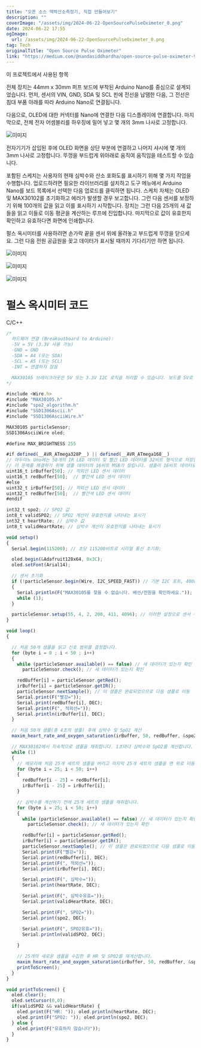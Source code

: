 ```yaml
---
title: "오픈 소스 맥박산소측정기, 직접 만들어보기"
description: ""
coverImage: "/assets/img/2024-06-22-OpenSourcePulseOximeter_0.png"
date: 2024-06-22 17:55
ogImage: 
  url: /assets/img/2024-06-22-OpenSourcePulseOximeter_0.png
tag: Tech
originalTitle: "Open Source Pulse Oximeter"
link: "https://medium.com/@nandasiddhardha/open-source-pulse-oximeter-90c0e3b89628"
---
```



이 프로젝트에서 사용된 항목

전체 장치는 44mm x 30mm 퍼프 보드에 부착된 Arduino Nano를 중심으로 설계되었습니다. 먼저, 센서의 VIN, GND, SDA 및 SCL 핀에 전선을 납땜한 다음, 그 전선은 침대 부품 아래를 따라 Arduino Nano로 연결됩니다.

<div class="content-ad"></div>

다음으로, OLED에 대한 커넥터를 Nano에 연결한 다음 디스플레이에 연결합니다. 마지막으로, 전체 전자 어셈블리를 하우징에 밀어 넣고 몇 개의 3mm 나사로 고정합니다.

![이미지](/assets/img/2024-06-22-OpenSourcePulseOximeter_2.png)

전자기기가 삽입된 후에 OLED 화면을 상단 부분에 연결하고 나머지 샤시에 몇 개의 3mm 나사로 고정합니다. 뚜껑을 부드럽게 위아래로 움직여 움직임을 테스트할 수 있습니다.

포함된 스케치는 사용자의 현재 심박수와 산소 포화도를 표시하기 위해 몇 가지 작업을 수행합니다. 업로드하려면 필요한 라이브러리를 설치하고 도구 메뉴에서 Arduino Nano를 보드 목록에서 선택한 다음 업로드를 클릭하면 됩니다. 스케치 자체는 OLED 및 MAX30102를 초기화하고 에러가 발생할 경우 보고합니다. 그런 다음 센서를 보정하기 위해 100개의 값을 읽고 이를 표시하기 시작합니다. 장치는 그런 다음 25개의 새 값들을 읽고 이들로 이동 평균을 계산하는 루프에 진입합니다. 마지막으로 값이 유효한지 확인하고 유효하다면 화면에 인쇄합니다.

<div class="content-ad"></div>

펄스 옥시미터를 사용하려면 손가락 끝을 센서 위에 올려놓고 부드럽게 뚜껑을 닫으세요. 그런 다음 전원 공급원을 꽂고 데이터가 표시될 때까지 기다리기만 하면 됩니다.

![이미지](/assets/img/2024-06-22-OpenSourcePulseOximeter_3.png)

![이미지](/assets/img/2024-06-22-OpenSourcePulseOximeter_4.png)

![이미지](/assets/img/2024-06-22-OpenSourcePulseOximeter_5.png)

<div class="content-ad"></div>

# 펄스 옥시미터 코드

C/C++

```js
/*
  하드웨어 연결 (Breakoutboard to Arduino):
  -5V = 5V (3.3V 사용 가능)
  -GND = GND
  -SDA = A4 (또는 SDA)
  -SCL = A5 (또는 SCL)
  -INT = 연결하지 않음

  MAX30105 브레이크아웃은 5V 또는 3.3V I2C 로직을 처리할 수 있습니다. 보드를 5V로 전원 공급하는 것을 권장하지만 3.3V에서도 작동합니다.
*/

#include <Wire.h>
#include "MAX30105.h"
#include "spo2_algorithm.h"
#include "SSD1306Ascii.h"
#include "SSD1306AsciiWire.h"

MAX30105 particleSensor;
SSD1306AsciiWire oled;

#define MAX_BRIGHTNESS 255

#if defined(__AVR_ATmega328P__) || defined(__AVR_ATmega168__)
// 아두이노 Uno에는 50개의 IR LED 데이터 및 빨간 LED 데이터를 32비트 형식으로 저장할 충분한 SRAM이 없습니다.
// 이 문제를 해결하기 위해 샘플 데이터의 16비트 MSB가 잘립니다. 샘플이 16비트 데이터로 변환됩니다.
uint16_t irBuffer[50]; // 적외선 LED 센서 데이터
uint16_t redBuffer[50];  // 빨간색 LED 센서 데이터
#else
uint32_t irBuffer[50]; // 적외선 LED 센서 데이터
uint32_t redBuffer[50];  // 빨간색 LED 센서 데이터
#endif

int32_t spo2; // SPO2 값
int8_t validSPO2; // SPO2 계산이 유효한지를 나타내는 표시기
int32_t heartRate; // 심박수 값
int8_t validHeartRate; // 심박수 계산이 유효한지를 나타내는 표시기

void setup()
{
  Serial.begin(115200); // 초당 115200비트로 시리얼 통신 초기화:

  oled.begin(&Adafruit128x64, 0x3C);
  oled.setFont(Arial14);

  // 센서 초기화
  if (!particleSensor.begin(Wire, I2C_SPEED_FAST)) // 기본 I2C 포트, 400kHz 속도 사용
  {
    Serial.println(F("MAX30105를 찾을 수 없습니다. 배선/전원을 확인하세요."));
    while (1);
  }

  particleSensor.setup(55, 4, 2, 200, 411, 4096); // 이러한 설정으로 센서 구성
}

void loop()
{

  // 처음 50개 샘플을 읽고 신호 범위를 결정합니다.
  for (byte i = 0 ; i < 50 ; i++)
  {
    while (particleSensor.available() == false) // 새 데이터가 있는지 확인
      particleSensor.check(); // 새 데이터가 있는지 확인

    redBuffer[i] = particleSensor.getRed();
    irBuffer[i] = particleSensor.getIR();
    particleSensor.nextSample(); // 이 샘플은 완료되었으므로 다음 샘플로 이동
    Serial.print(F("빨강="));
    Serial.print(redBuffer[i], DEC);
    Serial.print(F(", 적외선="));
    Serial.println(irBuffer[i], DEC);
  }

  // 처음 50개 샘플(총 4초의 샘플) 후에 심박수 및 SpO2 계산
  maxim_heart_rate_and_oxygen_saturation(irBuffer, 50, redBuffer, &spo2, &validSPO2, &heartRate, &validHeartRate);

  // MAX30102에서 지속적으로 샘플을 채취합니다. 1초마다 심박수와 SpO2를 계산합니다.
  while (1)
  {
    // 메모리에 처음 25개 세트의 샘플을 버리고 마지막 25개 세트의 샘플을 맨 위로 이동합니다.
    for (byte i = 25; i < 50; i++)
    {
      redBuffer[i - 25] = redBuffer[i];
      irBuffer[i - 25] = irBuffer[i];
    }

    // 심박수를 계산하기 전에 25개 세트의 샘플을 채취합니다.
    for (byte i = 25; i < 50; i++)
    {
      while (particleSensor.available() == false) // 새 데이터가 있는지 확인
        particleSensor.check(); // 새 데이터가 있는지 확인

      redBuffer[i] = particleSensor.getRed();
      irBuffer[i] = particleSensor.getIR();
      particleSensor.nextSample(); // 이 샘플은 완료되었으므로 다음 샘플로 이동
      Serial.print(F("빨강="));
      Serial.print(redBuffer[i], DEC);
      Serial.print(F(", 적외선="));
      Serial.print(irBuffer[i], DEC);

      Serial.print(F(", 심박수="));
      Serial.print(heartRate, DEC);

      Serial.print(F(", 심박수유효="));
      Serial.print(validHeartRate, DEC);

      Serial.print(F(", SPO2="));
      Serial.print(spo2, DEC);

      Serial.print(F(", SPO2유효="));
      Serial.println(validSPO2, DEC);
      
    }

    // 25개의 새로운 샘플을 수집한 후 HR 및 SP02를 재계산합니다.
    maxim_heart_rate_and_oxygen_saturation(irBuffer, 50, redBuffer, &spo2, &validSPO2, &heartRate, &validHeartRate);
    printToScreen();
  }
}

void printToScreen() {
  oled.clear();
  oled.setCursor(0,0);
  if(validSPO2 && validHeartRate) {
    oled.print(F("HR: ")); oled.println(heartRate, DEC);
    oled.print(F("SPO2: ")); oled.println(spo2, DEC);
  } else {
    oled.print(F("유효하지 않습니다"));
  }
}
```